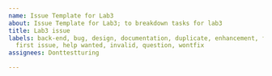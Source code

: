 ```yaml
---
name: Issue Template for Lab3
about: Issue Template for Lab3; to breakdown tasks for lab3
title: Lab3 issue
labels: back-end, bug, design, documentation, duplicate, enhancement, front-end, good
  first issue, help wanted, invalid, question, wontfix
assignees: Donttestturing

---
```



